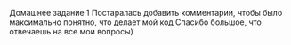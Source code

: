 Домашнее задание 1
Постаралась добавить комментарии, чтобы было максимально понятно, что делает мой код
Спасибо большое, что отвечаешь на все мои вопросы)
